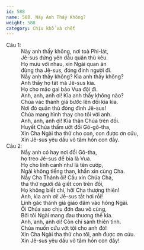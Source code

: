 ```yaml
---
id: 588
name: 588. Này Anh Thấy Không?
weight: 588
category: Chịu khổ và chết
---
```

<dl><dt>Câu 1:</dt><dd data-verse="1">Này anh thấy không, nơi toà Phi-lát, <br/>Jê-sus đứng yên dẫu quân thù kêu. <br/>Họ mưu với nhau, xin Ngài quan án <br/>đừng tha Jê-sus, đóng đinh người đi. <br/>Nầy anh thấy không? Kìa anh thấy không? <br/>Anh thấy họ tát má Jê-sus kìa. <br/>Họ cho mão gai bảo Vua đội đi. <br/>Anh, anh, anh ơi! Kìa anh thấy không nào? <br/>Chúa vác thánh giá bước lên đồi kia kìa. <br/>Nơi đó quân thù đóng đinh Jê-sus! <br/>Chúa mang hình thay cho tôi với anh. <br/>Anh, anh, anh ơi! Kìa thân Chúa trên đồi. <br/>Huyết Chúa thấm ướt đồi Gô-gô-tha, <br/>Xin Cha Ngài tha thứ cho con, con được ơn cứu, <br/>Xin Jê-sus yêu dấu vô tâm hồn con đây. </dd><dt>Câu 2:</dt><dd data-verse="2">Nầy anh có hay nơi đồi Gô-tha, <br/>họ treo Jê-sus để bia là Vua. <br/>Họ cho lính canh như là tên cướp, <br/>Ngài không tiếng than, khẩn xin cùng Cha. <br/>Nầy Cha Thánh ôi! Cầu xin Chúa Cha, <br/>tha thứ người đã giết con trên đồi, <br/>Họ không biết chi, hỡi Cha thượng thiên! <br/>Anh, kìa anh ơi! Jê-sus tắt hơi rồi! <br/>Lính gác thánh giá giáo đâm vào hông Ngài. <br/>Ôi Chúa sao chịu đớn đau vô cùng, <br/>Bởi tôi Ngài mang đau thương thế kia. <br/>Anh, anh, anh ơi! Còn chi sánh thiên tình. <br/>Chúa muốn cứu vớt tội cho anh đó! <br/>Xin Cha Ngài tha thứ cho tôi, anh được ơn cứu. <br/>Xin Jê-sus yêu dấu vô tâm hồn con đây! </dd></dl>
